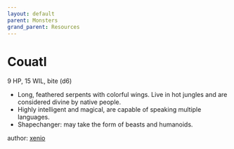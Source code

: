 ```yaml
---
layout: default
parent: Monsters
grand_parent: Resources 
--- 
```


# Couatl
9 HP, 15 WIL, bite (d6)  
- Long, feathered serpents with colorful wings.   Live in hot jungles and are considered divine by native people.  
- Highly intelligent and magical, are capable of speaking multiple languages.  
- Shapechanger: may take the form of beasts and humanoids.  

author: [xenio](https://xenioinabottle.blogspot.com) 
